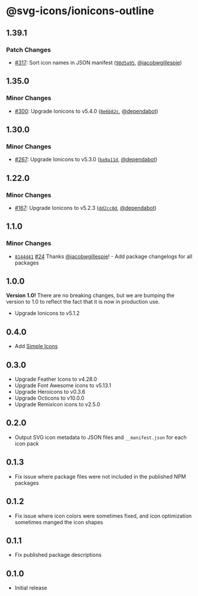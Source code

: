 # @svg-icons/ionicons-outline

## 1.39.1

### Patch Changes

- [#317](https://github.com/svg-icons/svg-icons/pull/317): Sort icon names in JSON manifest ([`98d5a95`](https://github.com/svg-icons/svg-icons/commit/98d5a952a2249024e378e0c7707428406d14bcd8), [@jacobwgillespie](https://github.com/jacobwgillespie))

## 1.35.0

### Minor Changes

- [#300](https://github.com/svg-icons/svg-icons/pull/300): Upgrade Ionicons to v5.4.0 ([`8e6b82c`](https://github.com/svg-icons/svg-icons/commit/8e6b82c4c6bb0cafe52dfa8a5001d95ef7390c32), [@dependabot](https://github.com/apps/dependabot))

## 1.30.0

### Minor Changes

- [#267](https://github.com/svg-icons/svg-icons/pull/267): Upgrade Ionicons to v5.3.0 ([`ba9a11d`](https://github.com/svg-icons/svg-icons/commit/ba9a11dc664ca4eb56ea3d498f82de639e67b019), [@dependabot](https://github.com/apps/dependabot))

## 1.22.0

### Minor Changes

- [#167](https://github.com/svg-icons/svg-icons/pull/167): Upgrade Ionicons to v5.2.3 ([`dd2cc0d`](https://github.com/svg-icons/svg-icons/commit/dd2cc0d6c4e466818ef3f3e66f02f3c3866ffb59), [@dependabot](https://github.com/apps/dependabot))

## 1.1.0

### Minor Changes

- [`8144d41`](https://github.com/svg-icons/svg-icons/commit/8144d4179577a00a911f97f3841aa4efcced78b1) [#24](https://github.com/svg-icons/svg-icons/pull/24) Thanks [@jacobwgillespie](https://github.com/jacobwgillespie)! - Add package changelogs for all packages

## 1.0.0

**Version 1.0!** There are no breaking changes, but we are bumping the version to 1.0 to reflect the fact that it is now in production use.

- Upgrade Ionicons to v5.1.2

## 0.4.0

- Add [Simple Icons](https://github.com/simple-icons/simple-icons)

## 0.3.0

- Upgrade Feather Icons to v4.28.0
- Upgrade Font Awesome icons to v5.13.1
- Upgrade Heroicons to v0.3.6
- Upgrade Octicons to v10.0.0
- Upgrade Remixicon icons to v2.5.0

## 0.2.0

- Output SVG icon metadata to JSON files and `__manifest.json` for each icon pack

## 0.1.3

- Fix issue where package files were not included in the published NPM packages

## 0.1.2

- Fix issue where icon colors were sometimes fixed, and icon optimization sometimes manged the icon shapes

## 0.1.1

- Fix published package descriptions

## 0.1.0

- Initial release
